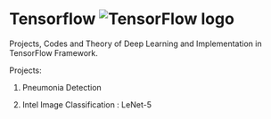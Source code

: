 # Tensorflow ![TensorFlow logo](https://www.google.co.in/search?q=tensorflow+logo&safe=active&client=safari&sxsrf=ACYBGNQU6FslstBcBJ1R7RstE7hJX0h0CQ:1581825366257&tbm=isch&source=iu&ictx=1&fir=hZ5TX3QXxQFm1M%253A%252Cr9XhT1GymViHcM%252C_&vet=1&usg=AI4_-kQaMq9JQoBFHNtibFjlZIFdHkkKFA&sa=X&ved=2ahUKEwiCsrXYltXnAhUKyzgGHTKqCBYQ9QEwAHoECAoQJg#imgrc=hZ5TX3QXxQFm1M:)

Projects, Codes and Theory of Deep Learning and Implementation in TensorFlow Framework.


Projects:

1. Pneumonia Detection

2. Intel Image Classification : LeNet-5

